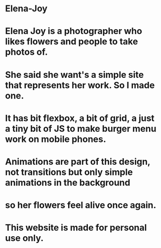 # Elena-Joy

# Elena Joy is a photographer who likes flowers and people to take photos of.
# She said she want's a simple site that represents her work. So I made one.
# It has bit flexbox, a bit of grid, a just a tiny bit of JS to make burger menu work on mobile phones.
# Animations are part of this design, not transitions but only simple animations in the background
# so her flowers feel alive once again.

# This website is made for personal use only.

